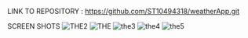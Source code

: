 LINK TO REPOSITORY : https://github.com/ST10494318/weatherApp.git

SCREEN SHOTS
![THE2](https://github.com/user-attachments/assets/63aff054-37d3-435f-9c24-ad1e0a3e7e17)
![THE](https://github.com/user-attachments/assets/9a271cd4-1d5e-47b0-b195-e94a23aed1de)
![the3](https://github.com/user-attachments/assets/b1cd92b5-fa08-44d0-8675-f12ca03986c1)
![the4](https://github.com/user-attachments/assets/fd4de966-e65c-4dab-80ac-946f9e5abe08)
![the5](https://github.com/user-attachments/assets/8a67a3ac-104c-4b69-9da1-ed40d14bcf72)
